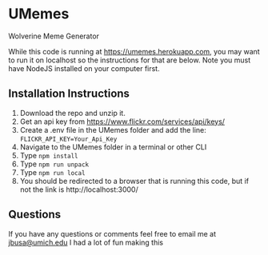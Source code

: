 # UMemes
Wolverine Meme Generator

While this code is running at https://umemes.herokuapp.com, you may want to run it on localhost so the instructions for that are below. Note you must have NodeJS installed on your computer first.

## Installation Instructions
1. Download the repo and unzip it. 
2. Get an api key from https://www.flickr.com/services/api/keys/
3. Create a .env file in the UMemes folder and add the line: `FLICKR_API_KEY=Your_Api_Key`
4. Navigate to the UMemes folder in a terminal or other CLI
5. Type `npm install`
6. Type `npm run unpack`
7. Type `npm run local`
8. You should be redirected to a browser that is running this code, but if not the link is http://localhost:3000/

## Questions
If you have any questions or comments feel free to email me at jbusa@umich.edu
I had a lot of fun making this 
